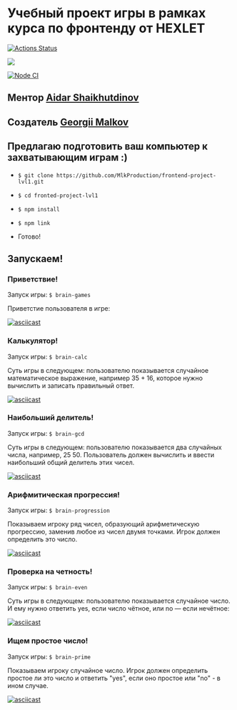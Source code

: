 # Учебный проект игры в рамках курса по фронтенду от HEXLET
[![Actions Status](https://github.com/MlkProduction/frontend-project-lvl1/workflows/hexlet-check/badge.svg)](https://github.com/MlkProduction/frontend-project-lvl1/actions)

<a href="https://codeclimate.com/github/MlkProduction/frontend-project-lvl1/ maintainability"><img src="https://api.codeclimate.com/v1/badges/a99a88d28ad37a79dbf6/maintainability"/></a>

[![Node CI](https://github.com/MlkProduction/frontend-project-lvl1/workflows/nodejs.yml/badge.svg)](https://github.com/MlkProduction/frontend-project-lvl1/actions)

##  Ментор [Aidar Shaikhutdinov](https://ru.hexlet.io/u/makewebspace)

## Создатель [Georgii Malkov](https://t.me/mlkproduction)

## Предлагаю подготовить ваш компьютер к захватывающим играм :)

- `$ git clone https://github.com/MlkProduction/frontend-project-lvl1.git`

- `$ cd fronted-project-lvl1`

- `$ npm install`

- `$ npm link`

-  Готово!

## Запускаем!

### Приветствие!

Запуск игры: `$ brain-games`

Приветстие пользователя в игре:

[![asciicast](https://asciinema.org/a/LH29z88eBYpVq3FjUbWMcKa2Y.png)](https://asciinema.org/a/LH29z88eBYpVq3FjUbWMcKa2Y)
<a href="https://asciinema.org/a/LH29z88eBYpVq3FjUbWMcKa2Y"></a>

### Калькулятор!

Запуск игры: `$ brain-calc`

 Суть игры в следующем: пользователю показывается случайное математическое выражение, например 35 + 16, которое нужно вычислить и записать правильный ответ.
 
[![asciicast](https://asciinema.org/a/iEdhl4IkQtNIDyeoKz8EBt00d.png)](https://asciinema.org/a/iEdhl4IkQtNIDyeoKz8EBt00d)
<a href="https://asciinema.org/a/iEdhl4IkQtNIDyeoKz8EBt00d"></a>

### Наибольший делитель!

Запуск игры: `$ brain-gcd`

 Суть игры в следующем: пользователю показывается два случайных числа, например, 25 50. Пользователь должен вычислить и ввести наибольший общий делитель этих чисел.

[![asciicast](https://asciinema.org/a/fVi0zapmlan3Fw8mSVIzTESEu.png)](https://asciinema.org/a/fVi0zapmlan3Fw8mSVIzTESEu)
<a href="https://asciinema.org/a/fVi0zapmlan3Fw8mSVIzTESEu"></a>

 ### Арифмитическая прогрессия!

Запуск игры: `$ brain-progression`

 Показываем игроку ряд чисел, образующий арифметическую прогрессию, заменив любое из чисел двумя точками. Игрок должен определить это число.

[![asciicast](https://asciinema.org/a/lEbPJMXbYltZiGJhTI9e5Om9r.png)](https://asciinema.org/a/lEbPJMXbYltZiGJhTI9e5Om9r)
<a href="https://asciinema.org/a/lEbPJMXbYltZiGJhTI9e5Om9r"></a>

### Проверка на четность!

Запуск игры: `$ brain-even` 

Суть игры в следующем: пользователю показывается случайное число. И ему нужно ответить yes, если число чётное, или no — если нечётное:

[![asciicast](https://asciinema.org/a/tIS62AvvuBdzej6MR6EcFhENJ.png)](https://asciinema.org/a/tIS62AvvuBdzej6MR6EcFhENJ)
<a href="https://asciinema.org/a/tIS62AvvuBdzej6MR6EcFhENJ"></a>

### Ищем простое число!

Запуск игры: `$ brain-prime`

Показываем игроку случайное число. Игрок должен определить простое ли это число и ответить "yes", если оно простое или "no" - в ином случае.

[![asciicast](https://asciinema.org/a/o0D96n33oCkpdydiB53S9j98A.png)](https://asciinema.org/a/o0D96n33oCkpdydiB53S9j98A)
<a href="https://asciinema.org/a/o0D96n33oCkpdydiB53S9j98A"></a>